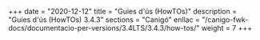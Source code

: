 +++
date        = "2020-12-12"
title       = "Guies d'ús (HowTOs)"
description = "Guies d'ús (HowTOs) 3.4.3"
sections    = "Canigó"
enllac      = "/canigo-fwk-docs/documentacio-per-versions/3.4LTS/3.4.3/how-tos/"
weight      = 7
+++
